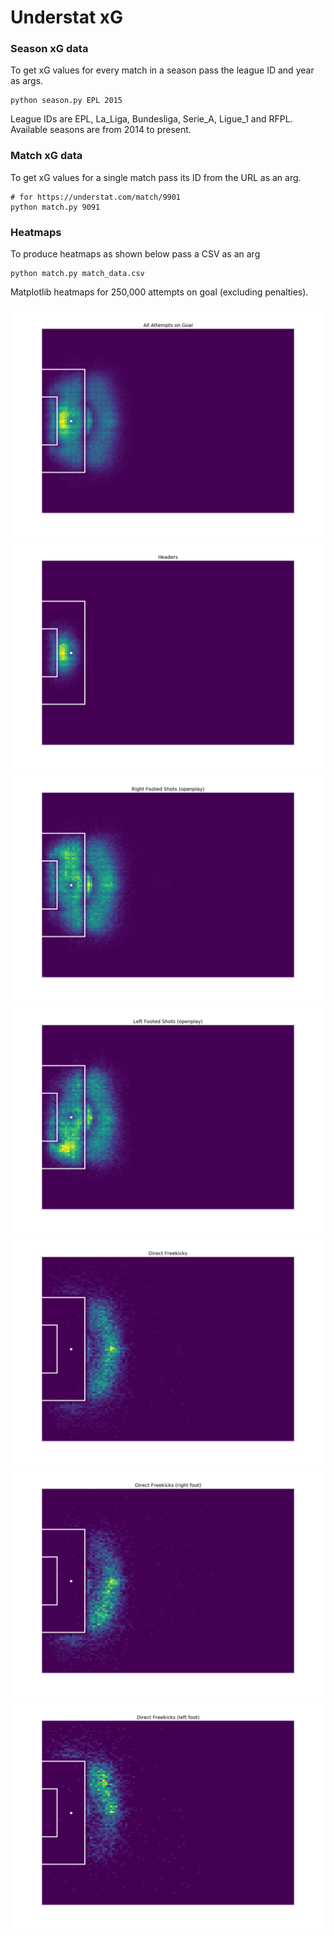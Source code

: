 # Understat xG

### Season xG data

To get xG values for every match in a season pass the league ID and year as args.
```
python season.py EPL 2015
```
League IDs are EPL, La_Liga, Bundesliga, Serie_A, Ligue_1 and RFPL.  
Available seasons are from 2014 to present.



### Match xG data
To get xG values for a single match pass its ID from the URL as an arg.  
```
# for https://understat.com/match/9901
python match.py 9091
```

### Heatmaps
To produce heatmaps as shown below pass a CSV as an arg
```
python match.py match_data.csv
```

Matplotlib heatmaps for 250,000 attempts on goal (excluding penalties).

![](figures/all_shots.png)
![](figures/head.png)
![](figures/right_foot.png)
![](figures/left_foot.png)
![](figures/freekicks.png)
![](figures/freekicks_right.png)
![](figures/freekicks_left.png)
